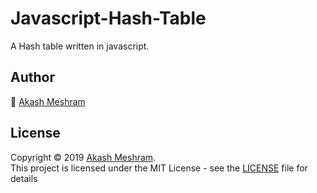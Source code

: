 # Javascript-Hash-Table
A Hash table written in javascript.

## Author
👤 [Akash Meshram](https://github.com/akashmeshram)

## License
Copyright © 2019 [Akash Meshram](https://github.com/akashmeshram).<br />
This project is licensed under the MIT License - see the [LICENSE](./LICENSE) file for details

